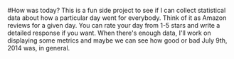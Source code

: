 #How was today?
This is a fun side project to see if I can collect statistical data about how a particular day went for everybody. Think of it as Amazon reviews for a given day. You can rate your day from 1-5 stars and write a detailed response if you want. When there's enough data, I'll work on displaying some metrics and maybe we can see how good or bad July 9th, 2014 was, in general.
